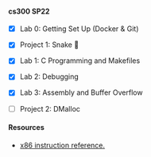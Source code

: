 #### cs300 SP22

- [X] Lab 0: Getting Set Up (Docker & Git)
- [X] Project 1: Snake :snake:
- [X] Lab 1: C Programming and Makefiles
- [X] Lab 2: Debugging
- [X] Lab 3: Assembly and Buffer Overflow
- [ ] Project 2: DMalloc


#### Resources
- [x86 instruction reference.](https://web.stanford.edu/class/cs107/guide/x86-64.html#common-instructions)
